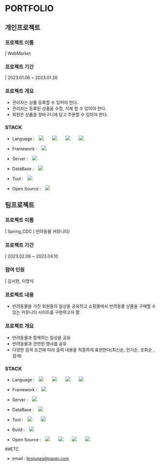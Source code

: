 # PORTFOLIO

## 개인프로젝트

### 프로젝트 이름
| WebMarket

### 프로젝트 기간
| 2023.01.06 ~ 2023.01.26

### 프로젝트 개요
- 관리자는 상품 등록할 수 있어야 한다.
- 관리자는 등록된 상품을 수정, 삭제 할 수 있어야 한다.
- 회원은 상품을 장바구니에 담고 주문할 수 있어야 한다.


### STACK
- Language : 
<img src="https://img.shields.io/badge/JAVA-007396?style=flat-square&logo=JAVA&logoColor=white" style="height : auto; margin-left : 10px; margin-right : 10px;"/></a>&nbsp;
<img src="https://img.shields.io/badge/HTML-E34F26?style=flat-square&logo=HTML5&logoColor=white" style="height : auto; margin-left : 10px; margin-right : 10px;"/></a>&nbsp;
<img src="https://img.shields.io/badge/CSS-1572B6?style=flat-square&logo=CSS3&logoColor=white" style="height : auto; margin-left : 10px; margin-right : 10px;"/></a>&nbsp;
<img src="https://img.shields.io/badge/JavaScript-F7DF1E?style=flat-square&logo=JavaScript&logoColor=black" style="height : auto; margin-left : 10px; margin-right : 10px;"/></a>&nbsp;

- Framework : <img src="https://img.shields.io/badge/JSP-007396?style=flat-square&logo=JAVA&logoColor=white" style="height : auto; margin-left : 10px; margin-right : 10px;"/></a>&nbsp;

- Server : <img src="https://img.shields.io/badge/APACHE%20TOMCAT-F8DC75?style=flat-square&logo=apachetomcat&logoColor=black" style="height : auto; margin-left : 10px; margin-right : 10px;"/></a>&nbsp;

- DataBase : <img src="https://img.shields.io/badge/MySQL-4479A1?style=flat-square&logo=MySQL&logoColor=white" style="height : auto; margin-left : 10px; margin-right : 10px;"/></a>&nbsp;

- Tool : <img src="https://img.shields.io/badge/Eclipse%20IDE-2C2255?style=flat-square&logo=Eclipse%20IDE&logoColor=white" style="height : auto; margin-left : 10px; margin-right : 10px;"/></a>&nbsp;

- Open Source : <img src="https://img.shields.io/badge/BOOTSTRAP-7952B3?style=flat-square&logo=bootstrap&logoColor=white" style="height : auto; margin-left : 10px; margin-right : 10px;"/></a>&nbsp;

## 팀프로젝트

### 프로젝트 이름
| Spring_CDC ( 반려동물 커뮤니티)

### 프로젝트 기간
| 2023.02.06 ~ 2023.04.10

### 참여 인원
| 김서현, 이영석

### 프로젝트 내용
- 반려동물을 가진 회원들의 일상을 공유하고 쇼핑몰에서 반려동물 상품을 구매할 수 있는 커뮤니티 사이트를 구현하고자 함

### 프로젝트 개요
- 반려동물과 함께하는 일상을 공유
- 반려동물과 관련된 행사를 공유
- 다양한 검색 조건에 따라 출력 내용을 적절하게 표현한다(최신순, 인기순, 조회순 , 검색)



### STACK
- Language : 
<img src="https://img.shields.io/badge/JAVA-007396?style=flat-square&logo=JAVA&logoColor=white" style="height : auto; margin-left : 10px; margin-right : 10px;"/></a>&nbsp;
<img src="https://img.shields.io/badge/HTML-E34F26?style=flat-square&logo=HTML5&logoColor=white" style="height : auto; margin-left : 10px; margin-right : 10px;"/></a>&nbsp;
<img src="https://img.shields.io/badge/CSS-1572B6?style=flat-square&logo=CSS3&logoColor=white" style="height : auto; margin-left : 10px; margin-right : 10px;"/></a>&nbsp;
<img src="https://img.shields.io/badge/JavaScript-F7DF1E?style=flat-square&logo=JavaScript&logoColor=black" style="height : auto; margin-left : 10px; margin-right : 10px;"/></a>&nbsp;

- Framework :
<img src="https://img.shields.io/badge/Spring-6DB33F?style=flat-square&logo=Spring&logoColor=white" style="height : auto; margin-left : 10px; margin-right : 10px;"/></a>&nbsp;

- Server : <img src="https://img.shields.io/badge/APACHE%20TOMCAT-F8DC75?style=flat-square&logo=apachetomcat&logoColor=black" style="height : auto; margin-left : 10px; margin-right : 10px;"/></a>&nbsp;

- DataBase : <img src="https://img.shields.io/badge/MySQL-4479A1?style=flat-square&logo=MySQL&logoColor=white" style="height : auto; margin-left : 10px; margin-right : 10px;"/></a>&nbsp;

- Tool : 
<img src="https://img.shields.io/badge/Eclipse%20IDE-2C2255?style=flat-square&logo=Eclipse%20IDE&logoColor=white" style="height : auto; margin-left : 10px; margin-right : 10px;"/></a>&nbsp;
<img src="https://img.shields.io/badge/Visual%20Studio%20Code-007ACC?style=flat-square&logo=visualstudiocode&logoColor=white" style="height : auto; margin-left : 10px; margin-right : 10px;"/></a>&nbsp;

- Build : 
<img src="https://img.shields.io/badge/Apache%20Maven-C71A36?style=flat-square&logo=apachemaven&logoColor=white" style="height : auto; margin-left : 10px; margin-right : 10px;"/></a>&nbsp;

- Open Source :
<img src="https://img.shields.io/badge/JQuery-0769AD?style=flat-square&logo=JQuery&logoColor=white" style="height : auto; margin-left : 10px; margin-right : 10px;"/></a>&nbsp;
<img src="https://img.shields.io/badge/HTML5%20Geolocation%20API-E34F26?style=flat-square&logo=HTML5&logoColor=white" style="height : auto; margin-left : 10px; margin-right : 10px;"/></a>&nbsp;
<img src="https://img.shields.io/badge/카카오%20주소%20API-FFCD00?style=flat-square&logo=KAKAO&logoColor=black" style="height : auto; margin-left : 10px; margin-right : 10px;"/></a>&nbsp;
<img src="https://img.shields.io/badge/카카오%20지도%20API-FFCD00?style=flat-square&logo=KAKAO&logoColor=black" style="height : auto; margin-left : 10px; margin-right : 10px;"/></a>&nbsp;


##ETC
- email : brojunes@naver.com


